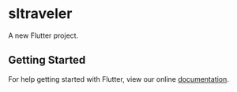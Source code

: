 # sltraveler

A new Flutter project.

## Getting Started

For help getting started with Flutter, view our online
[documentation](http://flutter.io/).
